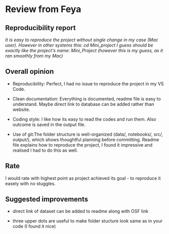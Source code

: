 # Review from Feya

## Reproducibility report

*It is easy to reproduce the project without single change in my case (Mac user). However in other systems this: *cd Mini_project* I guess should be exactly like the project's name: Mini_Project (however this is my guess, as it ran smoothly from my Mac)*

## Overall opinion

- Reproducibility: Perfect, I had no issue to reproduce the project in my VS Code.

- Clean documentation: Everything is documented, readme file is easy to understand. Maybe direct link to database can be added rather than website.

- Coding style: I like how its easy to read the codes and run them. Also outcome is saved in the output file.

- Use of git:The folder structure is well-organized (data/, notebooks/, src/, output/), which shows thoughtful planning before committing. Readme file explains how to reproduce the project, I found it impressive and realised I had to do this as well.

## Rate

I would rate with highest point as project achieved its goal - to reproduce it easely with no stuggles.

## Suggested improvements

- direct link of dataset can be added to readme along with OSF link

- three upper dots are useful to make folder stucture look same as in your code (I found it nice)
